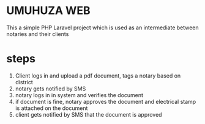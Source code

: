 # UMUHUZA WEB
This a simple PHP Laravel project which is used as an intermediate between notaries and their clients

# steps
1. Client logs in and upload a pdf document, tags a notary based on district
2. notary gets notified by SMS
3. notary logs in in system and verifies the document
4. if document is fine, notary approves the document and electrical stamp is attached on the document
5. client gets notified by SMS that the document is approved
